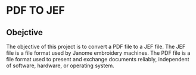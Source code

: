 # PDF TO JEF

## Obejctive

The objective of this project is to convert a PDF file to a JEF file. The JEF file is a file format used by Janome embroidery machines. The PDF file is a file format used to present and exchange documents reliably, independent of software, hardware, or operating system.